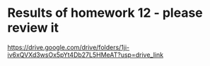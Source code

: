 # Results of homework 12 - please review it

https://drive.google.com/drive/folders/1ji-iv6xQVXd3wsOx5pYt4Db27L5HMeAT?usp=drive_link